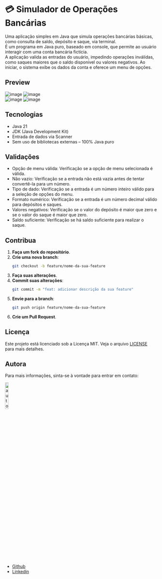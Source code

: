 # 💳 Simulador de Operações Bancárias

Uma aplicação simples em Java que simula operações bancárias básicas, como consulta de saldo, depósito e saque, via terminal.  
É um programa em Java puro, baseado em console, que permite ao usuário interagir com uma conta bancária fictícia.  
A aplicação valida as entradas do usuário, impedindo operações inválidas, como saques maiores que o saldo disponível ou valores negativos.
Ao iniciar, o sistema exibe os dados da conta e oferece um menu de opções.

## Preview

![image](https://github.com/user-attachments/assets/d2cff6b4-2939-402e-99d7-7840e71d1248)
![image](https://github.com/user-attachments/assets/72b995ac-3356-4edf-bf7d-d3375f90c454)  
![image](https://github.com/user-attachments/assets/a2813b32-f8a2-4812-a394-ccc4b0a5ade0)
![image](https://github.com/user-attachments/assets/5b4d057b-6092-41a3-bbfe-0d17d4581112)

## Tecnologias

- Java 21
- JDK (Java Development Kit)
- Entrada de dados via Scanner
- Sem uso de bibliotecas externas – 100% Java puro

## Validações

- Opção de menu válida: Verificação se a opção de menu selecionada é válida.
- Não vazio: Verificação se a entrada não está vazia antes de tentar convertê-la para um número.
- Tipo de dado: Verificação se a entrada é um número inteiro válido para a seleção de opções do menu.
- Formato numérico: Verificação se a entrada é um número decimal válido para depósitos e saques.
- Valores negativos: Verificação se o valor do depósito é maior que zero e se o valor do saque é maior que zero.
- Saldo suficiente: Verificação se há saldo suficiente para realizar o saque.

## Contribua
1. **Faça um fork do repositório**.
2. **Crie uma nova branch**:
    ```sh
    git checkout -b feature/nome-da-sua-feature
    ```
3. **Faça suas alterações**.
4. **Commit suas alterações**:
    ```sh
    git commit -m "feat: adicionar descrição da sua feature"
    ```
5. **Envie para a branch**:
    ```sh
    git push origin feature/nome-da-sua-feature
    ```
6. **Crie um Pull Request**.

## Licença
Este projeto está licenciado sob a Licença MIT. Veja o arquivo [LICENSE](https://github.com/luizadaso/Simulador-de-Operacoes-Bancarias/blob/master/LICENSE.txt) para mais detalhes.

## Autora

Para mais informações, sinta-se à vontade para entrar em contato:

<div>
  <img src="https://github.com/user-attachments/assets/57cac2a3-49b1-4a0a-aef3-e968523971eb" width="15%" alt="autora" />
</div>

- [Github](https://github.com/luizadaso)
- [Linkedin](https://www.linkedin.com/in/luizadaso)



